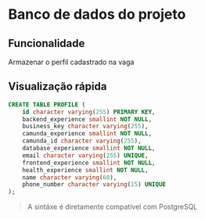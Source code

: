 # Banco de dados do projeto

## Funcionalidade

Armazenar o perfil cadastrado na vaga

## Visualização rápida

```sql
CREATE TABLE PROFILE (
    id character varying(255) PRIMARY KEY,
    backend_experience smallint NOT NULL,
    business_key character varying(255),
    camunda_experience smallint NOT NULL,
    camunda_id character varying(255),
    database_experience smallint NOT NULL,
    email character varying(255) UNIQUE,
    frontend_experience smallint NOT NULL,
    health_experience smallint NOT NULL,
    name character varying(60),
    phone_number character varying(15) UNIQUE
);

```

> A sintáxe é diretamente compatível com PostgreSQL